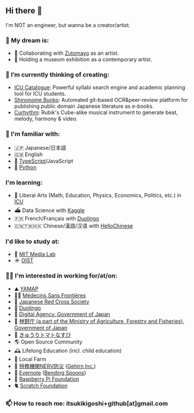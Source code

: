 ## Hi there 👋
I'm NOT an engineer, but wanna be a creator/artist.

### 🎈 My dream is:
- 🦔 Collaborating with [Zutomayo](https://zutomayo.net) as an artist.
- 🎨 Holding a museum exhibition as a contemporary artist.

### 🔭 I’m currently thinking of creating:
- [ICU Catalogue](https://github.com/ItsukiKigoshi/icu-catalogue): Powerful syllabi search engine and academic planning tool for ICU students.
- [Shinonome Bunko](https://github.com/ItsukiKigoshi/shinonome-bunko): Automated git-based OCR&peer-review platform for publishing public domain Japanese literature as e-books.
- [Curhythm](https://github.com/ItsukiKigoshi/curhythm): Rubik's Cube-alike musical instrument to generate beat, melody, harmony & video.

### 🤫 I'm familiar with:
- 🇯🇵 Japanese/日本語
- 🇬🇧 English
- 🥅 [TypeScript](https://www.typescriptlang.org/)/JavaScript
- 🐍 [Python](https://www.python.org)

### I'm learning:
- 🥋 Liberal Arts (Math, Education, Physics, Economics, Politics, etc.) in [ICU](https://www.icu.ac.jp)
- ⛴ Data Science with [Kaggle](https://www.kaggle.com)
- 🇫🇷 French/Français with [Duolingo](https://www.duolingo.com/)
- 🇨🇳🇹🇼🇭🇰 Chinese/漢語/汉语 with [HelloChinese](http://www.hellochinese.cc)

### I'd like to study at:
- 🧪 [MIT Media Lab](https://www.media.mit.edu)
- ☀️ [OIST](https://www.oist.jp)

### 🏃‍♀️ I'm interested in working for/at/on:
- ⛰ [YAMAP](https://yamap.com)
- 👩‍⚕️ [Médecins Sans Frontières](https://www.msf.org)
- 🥼 [Japanese Red Cross Society](https://www.jrc.or.jp)
- 🦉 [Duolingo](https://www.duolingo.com/)
- 🍣 [Digital Agency, Government of Japan](https://www.digital.go.jp)
- 🌳 [林野庁 (a part of the Ministry of Agriculture, Forestry and Fisheries), Government of Japan](https://www.rinya.maff.go.jp)
- 🥒 [きゅうりトマトなすび](https://www.cte-agri.com)
- 🌎 Open Source Community
- 🕰 Lifelong Education (incl. child education)
- 🐄 Local Farm
- 🚨 [特務機関NERV防災](https://nerv.app) ([Gehirn Inc.](https://www.gehirn.co.jp))
- 🐘 [Evernote](https://evernote.com) ([Bending Spoons](https://bendingspoons.com))
- 🍓 [Raspberry Pi Foundation](https://www.raspberrypi.org/)
- 🐈 [Scratch Foundation](https://www.scratchfoundation.org)

### 📫 How to reach me: itsukikigoshi+github[at]gmail.com

<!--
**ItsukiKigoshi/ItsukiKigoshi** is a ✨ _special_ ✨ repository because its `README.md` (this file) appears on your GitHub profile.

Here are some ideas to get you started:

- 👯 I’m looking to collaborate on ...
- 🤔 I’m looking for help with ...
- 💬 Ask me about ...
- 📫 How to reach me: ...
- 🌱 I’m currently learning ...
- 😄 Pronouns: ...
- ⚡ Fun fact: ...
-->
